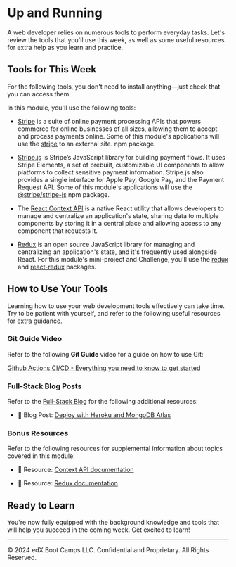 # Up and Running
A web developer relies on numerous tools to perform everyday tasks. Let's review the tools that you'll use this week, as well as some useful resources for extra help as you learn and practice.

## Tools for This Week
For the following tools, you don't need to install anything—just check that you can access them.

In this module, you'll use the following tools:

* [Stripe](https://stripe.com/) is a suite of online payment processing APIs that powers commerce for online businesses of all sizes, allowing them to accept and process payments online. Some of this module's applications will use the [stripe](https://www.npmjs.com/package/stripe) to an external site. npm package.

* [Stripe.js](https://stripe.com/docs/stripe-js) is Stripe’s JavaScript library for building payment flows. It uses Stripe Elements, a set of prebuilt, customizable UI components to allow platforms to collect sensitive payment information. Stripe.js also provides a single interface for Apple Pay, Google Pay, and the Payment Request API. Some of this module's applications will use the [@stripe/stripe-js](https://www.npmjs.com/package/@stripe/stripe-js) npm package.

* The [React Context API](https://reactjs.org/docs/context.html) is a native React utility that allows developers to manage and centralize an application's state, sharing data to multiple components by storing it in a central place and allowing access to any component that requests it.

* [Redux](https://redux.js.org/) is an open source JavaScript library for managing and centralizing an application's state, and it's frequently used alongside React. For this module's mini-project and Challenge, you'll use the [redux](https://www.npmjs.com/package/redux) and [react-redux](https://www.npmjs.com/package/react-redux) packages.

## How to Use Your Tools
Learning how to use your web development tools effectively can take time. Try to be patient with yourself, and refer to the following useful resources for extra guidance.

### Git Guide Video
Refer to the following **Git Guide** video for a guide on how to use Git:

[Github Actions CI/CD - Everything you need to know to get started](https://www.youtube.com/watch?v=mFFXuXjVgkU)

### Full-Stack Blog Posts
Refer to the [Full-Stack Blog](https://coding-boot-camp.github.io/full-stack/) for the following additional resources:

* 📖 Blog Post: [Deploy with Heroku and MongoDB Atlas](https://coding-boot-camp.github.io/full-stack/mongodb/deploy-with-heroku-and-mongodb-atlas)

### Bonus Resources
Refer to the following resources for supplemental information about topics covered in this module:

* 📖 Resource: [Context API documentation](https://reactjs.org/docs/context.html)

* 📖 Resource: [Redux documentation](https://redux.js.org/)

## Ready to Learn
You're now fully equipped with the background knowledge and tools that will help you succeed in the coming week. Get excited to learn!

---
© 2024 edX Boot Camps LLC. Confidential and Proprietary. All Rights Reserved.